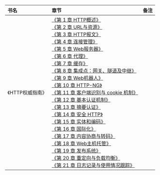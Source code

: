 |书名|章节|备注|
|:---|:--|:---:
《HTTP权威指南》|[《第 1 章 HTTP概述》]()<br>[《第 2 章 URL与资源》]()<br>[《第 3 章 HTTP报文》]()<br>[《第 4 章 连接管理》]()<br>[《第 5 章 Web服务器》]()<br>[《第 6 章 代理》]()<br>[《第 7 章 缓存》]()<br>[《第 8 章 集成点：网关、隧道及中继》]()<br>[《第 9 章 Web机器人》]()<br>[《第 10 章 HTTP-NG》]()<br>[《第 11 章 客户端识别与 cookie 机制》]()<br>[《第 12 章 基本认证机制》]()<br>[《第 13 章 摘要认证》]()<br>[《第 14 章 安全 HTTP》]()<br>[《第 15 章 实体和编码》]()<br>[《第 16 章 国际化》]()<br>[《第 17 章 内容协商与转码》]()<br>[《第 18 章 Web主机托管》]()<br>[《第 19 章 发布系统》]()<br>[《第 20 章 重定向与负载均衡》]()<br>[《第 21 章 日志记录与使用情况跟踪》]()<br>|

